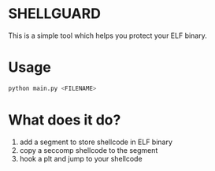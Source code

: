 # SHELLGUARD
This is a simple tool which helps you protect your ELF binary.


# Usage
```python
python main.py <FILENAME>
```

# What does it do?
1. add a segment to store shellcode in ELF binary
2. copy a seccomp shellcode to the segment
2. hook a plt and jump to your shellcode